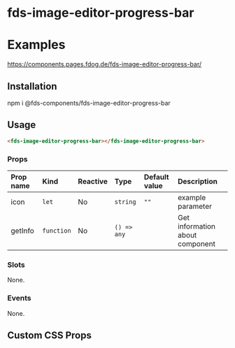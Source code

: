 # fds-image-editor-progress-bar

# Examples

https://components.pages.fdog.de/fds-image-editor-progress-bar/

## Installation
npm i @fds-components/fds-image-editor-progress-bar

## Usage 
``` html
<fds-image-editor-progress-bar></fds-image-editor-progress-bar>
```

[//]: # "Autogeneratedstart"
### Props

| Prop name | Kind | Reactive | Type | Default value | Description |
| :--- | :--- | :--- | :--- | :--- | :--- |
| icon | <code>let</code> | No | <code>string</code> | <code>""</code> | example parameter |
| getInfo | <code>function</code> | No | <code>() => any</code> | <code></code> | Get information about component |
### Slots

None.

### Events

None.


[//]: # "Autogeneratedstop"

## Custom CSS Props

 

 
